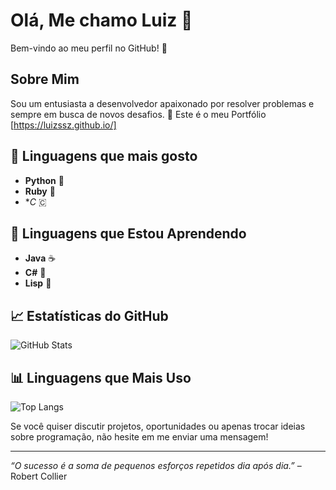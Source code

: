 # Olá, Me chamo Luiz 👋

Bem-vindo ao meu perfil no GitHub! 🎉

## Sobre Mim

Sou um entusiasta a desenvolvedor apaixonado por resolver problemas e sempre em busca de novos desafios. 🚀 
Este é o meu Portfólio [https://luizssz.github.io/]

## 🚀 Linguagens que mais gosto

- **Python** 🐍
- **Ruby** 💎
- **C* 🇨

## 🚀 Linguagens que Estou Aprendendo

- **Java** ☕
- **C#** 🎯
- **Lisp** 🌟

## 📈 Estatísticas do GitHub

![GitHub Stats](https://github-readme-stats.vercel.app/api?username=LuizSSZ&show_icons=true&hide_title=true&count_private=true&hide=prs&include_all_commits=true&theme=dark)

## 📊 Linguagens que Mais Uso

![Top Langs](https://github-readme-stats.vercel.app/api/top-langs/?username=LuizSSZ&layout=compact&theme=dark)

Se você quiser discutir projetos, oportunidades ou apenas trocar ideias sobre programação, não hesite em me enviar uma mensagem!

---

*“O sucesso é a soma de pequenos esforços repetidos dia após dia.”* – Robert Collier
